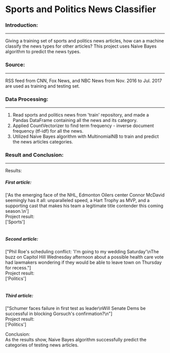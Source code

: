 # Sports and Politics News Classifier

### Introduction:
--- 
Giving a training set of sports and politics news articles, how can a machine classify the news types for other articles? This project uses Naive Bayes algorithm to predict the news types.  

### Source:
---
RSS feed from CNN, Fox News, and NBC News from Nov. 2016 to Jul. 2017 are used as training and testing set. 

### Data Processing:
---
1. Read sports and politics news from 'train' repository, and made a Pandas DataFrame containing all the news and its category.
2. Applied CountVectorizer to find term frequency - inverse document frequency (tf-idf) for all the news.  
3. Utilized Naive Bayes algorithm with MultinomialNB to train and predict the news articles categories. 

### Result and Conclusion:
---
Results:<br>
##### First article: <br>
['As the emerging face of the NHL, Edmonton Oilers center Connor McDavid seemingly has it all: unparalleled speed, a Hart Trophy as MVP, and a supporting cast that makes his team a legitimate title contender this coming season.\n']<br>
Project result:<br>
['Sports']
<br><br>

##### Second article:<br>
["Phil Roe's scheduling conflict: 'I'm going to my wedding Saturday'\nThe buzz on Capitol Hill Wednesday afternoon about a possible health care vote had lawmakers wondering if they would be able to leave town on Thursday for recess."]<br>
Project result:<br>
['Politics']<br>
<br>

##### Third article:<br>
["Schumer faces failure in first test as leader\nWill Senate Dems be successful in blocking Gorsuch's confirmation?\n"]<br>
Project result:<br>
['Politics']<br>

Conclusion:<br>
As the results show, Naive Bayes algorithm successfully predict the categories of testing news articles. 



